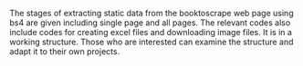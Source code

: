 The stages of extracting static data from the booktoscrape web page using bs4 are given including single page and all pages. 
The relevant codes also include codes for creating excel files and downloading image files. It is in a working structure. Those who are interested can examine the structure and adapt it to their own projects.
